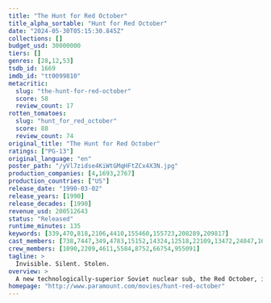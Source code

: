 ```yaml
---
title: "The Hunt for Red October"
title_alpha_sortable: "Hunt for Red October"
date: "2024-05-30T05:15:30.845Z"
collections: []
budget_usd: 30000000
tiers: []
genres: [28,12,53]
tsdb_id: 1669
imdb_id: "tt0099810"
metacritic:
  slug: "the-hunt-for-red-october"
  score: 58
  review_count: 17
rotten_tomatoes:
  slug: "hunt_for_red_october"
  score: 88
  review_count: 74
original_title: "The Hunt for Red October"
ratings: ["PG-13"]
original_language: "en"
poster_path: "/yVl7zidse4KiWtGMqHFtZCx4X3N.jpg"
production_companies: [4,1693,2767]
production_countries: ["US"]
release_date: "1990-03-02"
release_years: [1990]
release_decades: [1990]
revenue_usd: 200512643
status: "Released"
runtime_minutes: 135
keywords: [339,470,818,2106,4410,155460,155723,208289,209817]
cast_members: [738,7447,349,4783,15152,14324,12518,22109,13472,24047,1640,4004,17396]
crew_members: [1090,2209,4611,5584,8752,66754,955091]
tagline: >
  Invisible. Silent. Stolen.
overview: >
  A new technologically-superior Soviet nuclear sub, the Red October, is heading for the U.S. coast under the command of Captain Marko Ramius. The American government thinks Ramius is planning to attack. A lone CIA analyst has a different idea: he thinks Ramius is planning to defect, but he has only a few hours to find him and prove it - because the entire Russian naval and air commands are trying to find him, too. The hunt is on!
homepage: "http://www.paramount.com/movies/hunt-red-october"
---
```

